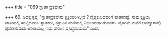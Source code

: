 +++
title = "069 ಸ್ನಾತಕ ವ್ರತವೇನು"

+++
69. ಅದಕ್ಕೆ ಕೃಷ್ಣ "ಸ್ನಾತಕವ್ರತವೇನು ಕ್ಷತ್ರಿಯರಿಗಿಲ್ಲವೆ ? ವೈಶ್ಯಕುಲದವರಿಗೆ ಪಾತಕವಷ್ಟೆ. ನಾವು ಕ್ಷತ್ರಿಯ ಜಾತಿಯಲ್ಲಿ ಹುಟ್ಟಿದವರು. ಸ್ನಾತಕರು, ಶತ್ರುವಿನ ಮನೆಯಲ್ಲಿ ನಿರ್ಭಯರಾಗಿರುವವರು. ವೈರಿಗಳು ಮನೆಗೆ ಅಪದ್ವಾರದಲ್ಲಿ ಪ್ರವೇಶಿಸುವುದು ಅನೀತಿಯಲ್ಲ ಇದು ಪುರಾಣ ಪ್ರಸಿದ್ಧವಾದುದು" ಎಂದ.